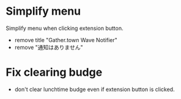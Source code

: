 # Simplify menu

Simplify menu when clicking extension button.

- remove title "Gather.town Wave Notifier"
- remove "通知はありません"

# Fix clearing budge

- don't clear lunchtime budge even if extension button is clicked.
